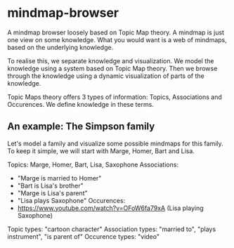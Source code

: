 mindmap-browser
===============

A mindmap browser loosely based on Topic Map theory. A mindmap is just one view on some knowledge. What you would want is a web of mindmaps, based on the underlying knowledge.

To realise this, we separate knowledge and visualization. We model the knowledge using a system based on Topic Map theory. Then we browse through the knowledge using a dynamic visualization of parts of the knowledge.

Topic Maps theory offers 3 types of information: Topics, Associations and Occurences. We define knowledge in these terms.

## An example: The Simpson family
Let's model a family and visualize some possible mindmaps for this family. To keep it simple, we will start with Marge, Homer, Bart and Lisa.

Topics: Marge, Homer, Bart, Lisa, Saxophone
Associations: 
* "Marge is married to Homer"
* "Bart is Lisa's brother"
* "Marge is Lisa's parent"
* "Lisa plays Saxophone"
Occurences:
* https://www.youtube.com/watch?v=OFoW6fa79xA (Lisa playing Saxophone)

Topic types: "cartoon character"
Association types: "married to", "plays instrument", "is parent of"
Occurence types: "video"
